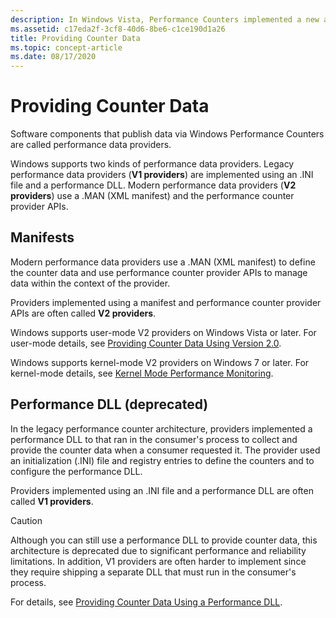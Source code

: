 ```yaml
---
description: In Windows Vista, Performance Counters implemented a new architecture (version 2.0) for providing counter data.
ms.assetid: c17eda2f-3cf8-40d6-8be6-c1ce190d1a26
title: Providing Counter Data
ms.topic: concept-article
ms.date: 08/17/2020
---
```


# Providing Counter Data

Software components that publish data via Windows Performance Counters are called performance data providers.

Windows supports two kinds of performance data providers. Legacy performance data providers (**V1 providers**) are implemented using an .INI file and a performance DLL. Modern performance data providers (**V2 providers**) use a .MAN (XML manifest) and the performance counter provider APIs.

## Manifests

Modern performance data providers use a .MAN (XML manifest) to define the counter data and use performance counter provider APIs to manage data within the context of the provider.

Providers implemented using a manifest and performance counter provider APIs are often called **V2 providers**.

Windows supports user-mode V2 providers on Windows Vista or later. For user-mode details, see [Providing Counter Data Using Version 2.0](providing-counter-data-using-version-2-0.md).

Windows supports kernel-mode V2 providers on Windows 7 or later. For kernel-mode details, see [Kernel Mode Performance Monitoring](/windows-hardware/drivers/devtest/kernel-mode-performance-monitoring).

## Performance DLL (deprecated)

In the legacy performance counter architecture, providers implemented a performance DLL to that ran in the consumer's process to collect and provide the counter data when a consumer requested it. The provider used an initialization (.INI) file and registry entries to define the counters and to configure the performance DLL.

Providers implemented using an .INI file and a performance DLL are often called **V1 providers**.

> [!CAUTION]
> Although you can still use a performance DLL to provide counter data, this architecture is deprecated due to significant performance and reliability limitations. In addition, V1 providers are often harder to implement since they require shipping a separate DLL that must run in the consumer's process.

For details, see [Providing Counter Data Using a Performance DLL](providing-counter-data-using-a-performance-dll.md).
